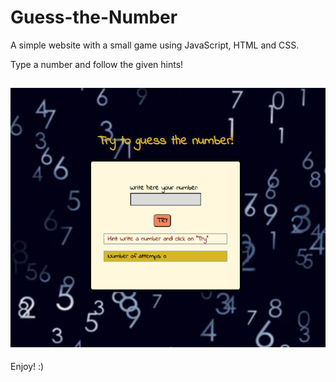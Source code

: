 # Guess-the-Number
A simple website with a small game using JavaScript, HTML and CSS.

Type a number and follow the given hints!

## ![Screenshot of website](https://raw.githubusercontent.com/janadim/Guess-the-Number/master/Capture.guess.PNG)

Enjoy! :)
